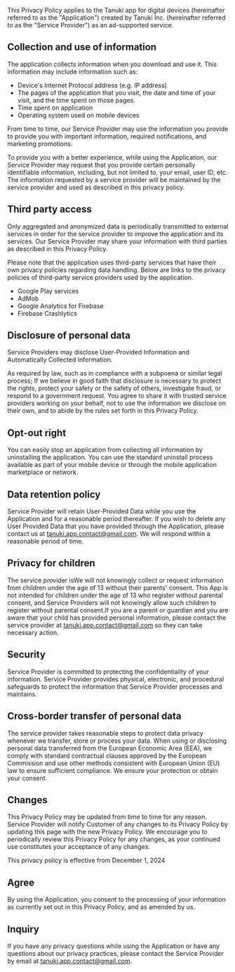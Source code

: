 This Privacy Policy applies to the Tanuki app for digital devices (hereinafter referred to as the "Application") created by Tanuki Inc. (hereinafter referred to as the "Service Provider") as an ad-supported service.

## Collection and use of information

The application collects information when you download and use it. This information may include information such as:

- Device's Internet Protocol address (e.g. IP address)
- The pages of the application that you visit, the date and time of your visit, and the time spent on those pages.
- Time spent on application
- Operating system used on mobile devices

From time to time, our Service Provider may use the information you provide to provide you with important information, required notifications, and marketing promotions.

To provide you with a better experience, while using the Application, our Service Provider may request that you provide certain personally identifiable information, including, but not limited to, your email, user ID, etc. The information requested by a service provider will be maintained by the service provider and used as described in this privacy policy.


## Third party access

Only aggregated and anonymized data is periodically transmitted to external services in order for the service provider to improve the application and its services. Our Service Provider may share your information with third parties as described in this Privacy Policy.

Please note that the application uses third-party services that have their own privacy policies regarding data handling. Below are links to the privacy policies of third-party service providers used by the application.

- Google Play services
- AdMob
- Google Analytics for Firebase
- Firebase Crashlytics


## Disclosure of personal data

Service Providers may disclose User-Provided Information and Automatically Collected Information.

As required by law, such as in compliance with a subpoena or similar legal process;
If we believe in good faith that disclosure is necessary to protect the rights, protect your safety or the safety of others, investigate fraud, or respond to a government request.
You agree to share it with trusted service providers working on your behalf, not to use the information we disclose on their own, and to abide by the rules set forth in this Privacy Policy.


## Opt-out right

You can easily stop an application from collecting all information by uninstalling the application. You can use the standard uninstall process available as part of your mobile device or through the mobile application marketplace or network.


## Data retention policy

Service Provider will retain User-Provided Data while you use the Application and for a reasonable period thereafter. If you wish to delete any User Provided Data that you have provided through the Application, please contact us at tanuki.app.contact@gmail.com. We will respond within a reasonable period of time.


## Privacy for children

The service provider isWe will not knowingly collect or request information from children under the age of 13 without their parents' consent. This App is not intended for children under the age of 13 who register without parental consent, and Service Providers will not knowingly allow such children to register without parental consent.If you are a parent or guardian and you are aware that your child has provided personal information, please contact the service provider at tanuki.app.contact@gmail.com so they can take necessary action.


## Security

Service Provider is committed to protecting the confidentiality of your information. Service Provider provides physical, electronic, and procedural safeguards to protect the information that Service Provider processes and maintains.


## Cross-border transfer of personal data

The service provider takes reasonable steps to protect data privacy whenever we transfer, store or process your data. When using or disclosing personal data transferred from the European Economic Area (EEA), we comply with standard contractual clauses approved by the European Commission and use other methods consistent with European Union (EU) law to ensure sufficient compliance. We ensure your protection or obtain your consent.


## Changes

This Privacy Policy may be updated from time to time for any reason. Service Provider will notify Customer of any changes to its Privacy Policy by updating this page with the new Privacy Policy. We encourage you to periodically review this Privacy Policy for any changes, as your continued use constitutes your acceptance of any changes.


This privacy policy is effective from December 1, 2024


## Agree

By using the Application, you consent to the processing of your information as currently set out in this Privacy Policy, and as amended by us.


## Inquiry

If you have any privacy questions while using the Application or have any questions about our privacy practices, please contact the Service Provider by email at tanuki.app.contact@gmail.com.
